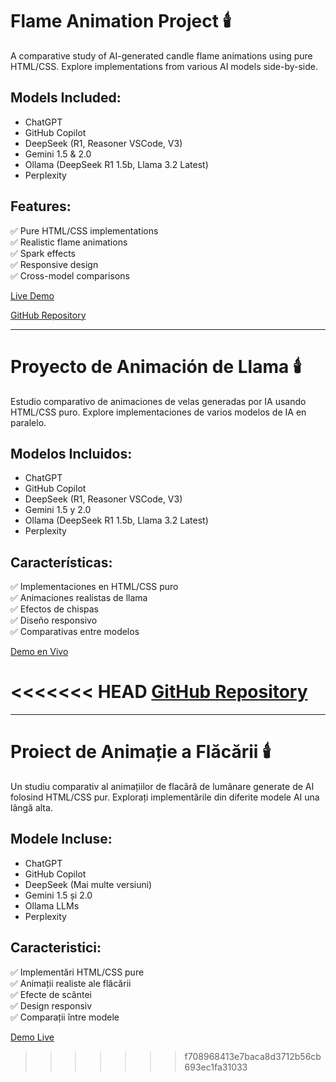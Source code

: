 # Flame Animation Project 🕯️

A comparative study of AI-generated candle flame animations using pure HTML/CSS. Explore implementations from various AI models side-by-side.

## Models Included:
- ChatGPT
- GitHub Copilot
- DeepSeek (R1, Reasoner VSCode, V3)
- Gemini 1.5 & 2.0
- Ollama (DeepSeek R1 1.5b, Llama 3.2 Latest)
- Perplexity

## Features:
✅ Pure HTML/CSS implementations  
✅ Realistic flame animations  
✅ Spark effects  
✅ Responsive design  
✅ Cross-model comparisons

[Live Demo](https://alexandrucruceanu.com/work-in-progress/flame-animation/index-flame-animation.html)

[GitHub Repository](https://github.com/alexandrucruceanu/flame-animation.git)

---

# Proyecto de Animación de Llama 🕯️

Estudio comparativo de animaciones de velas generadas por IA usando HTML/CSS puro. Explore implementaciones de varios modelos de IA en paralelo.

## Modelos Incluidos:
- ChatGPT
- GitHub Copilot
- DeepSeek (R1, Reasoner VSCode, V3)
- Gemini 1.5 y 2.0
- Ollama (DeepSeek R1 1.5b, Llama 3.2 Latest)
- Perplexity

## Características:
✅ Implementaciones en HTML/CSS puro  
✅ Animaciones realistas de llama  
✅ Efectos de chispas  
✅ Diseño responsivo  
✅ Comparativas entre modelos

[Demo en Vivo](https://alexandrucruceanu.com/work-in-progress/flame-animation/index-flame-animation.html)

<<<<<<< HEAD
[GitHub Repository](https://github.com/alexandrucruceanu/flame-animation.git)
=======
---

# Proiect de Animație a Flăcării 🕯️

Un studiu comparativ al animațiilor de flacără de lumânare generate de AI folosind HTML/CSS pur. Explorați implementările din diferite modele AI una lângă alta.

## Modele Incluse:
- ChatGPT
- GitHub Copilot
- DeepSeek (Mai multe versiuni)
- Gemini 1.5 și 2.0
- Ollama LLMs
- Perplexity

## Caracteristici:
✅ Implementări HTML/CSS pure  
✅ Animații realiste ale flăcării  
✅ Efecte de scântei  
✅ Design responsiv  
✅ Comparații între modele

[Demo Live](https://alexandrucruceanu.com/work-in-progress/flame-animation/index-flame-animation.html)
>>>>>>> f708968413e7baca8d3712b56cb693ec1fa31033

